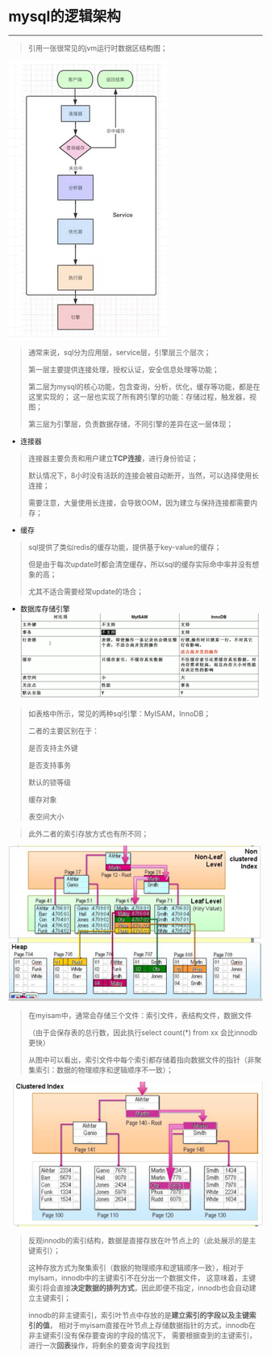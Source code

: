 # mysql的逻辑架构

----------
> 引用一张很常见的jvm运行时数据区结构图；
> 
> 

![jvm](../../imgs/sqlstruct_1.png "sql_struct")

> 通常来说，sql分为应用层，service层，引擎层三个层次；
> 
>   第一层主要提供连接处理，授权认证，安全信息处理等功能；
> 
>   第二层为mysql的核心功能，包含查询，分析，优化，缓存等功能，都是在这里实现的；
> 这一层也实现了所有跨引擎的功能：存储过程，触发器，视图；
> 
>   第三层为引擎层，负责数据存储，不同引擎的差异在这一层体现；
> 


 - 连接器
>   
>   连接器主要负责和用户建立**TCP连接**，进行身份验证；
> 
>   默认情况下，8小时没有活跃的连接会被自动断开，当然，可以选择使用长连接；
>   
>   需要注意，大量使用长连接，会导致OOM，因为建立与保持连接都需要内存；
> 
 - 缓存
> sql提供了类似redis的缓存功能，提供基于key-value的缓存；
> 
> 但是由于每次update时都会清空缓存，所以sql的缓存实际命中率并没有想象的高；
> 
>  尤其不适合需要经常update的场合；
> 

- 数据库存储引擎
![jvm](../../imgs/sql_engine_1.png "sql_engine")
  
> 如表格中所示，常见的两种sql引擎：MyISAM，InnoDB；
> 
> 二者的主要区别在于：
> 
>   是否支持主外键
> 
>   是否支持事务
> 
>   默认的锁等级
> 
>   缓存对象
> 
>   表空间大小
> 

> 此外二者的索引存放方式也有所不同；
> 
![jvm](../../imgs/nonclustered_index.png "nonclustered_index")
> 在myisam中，通常会存储三个文件：索引文件，表结构文件，数据文件
> 
> （由于会保存表的总行数，因此执行select count(*) from xx 会比innodb更快）
> 
> 从图中可以看出，索引文件中每个索引都存储着指向数据文件的指针（非聚集索引：数据的物理顺序和逻辑顺序不一致）；

![jvm](../../imgs/clustered_index.png "clustered_index")
> 反观innodb的索引结构，数据是直接存放在叶节点上的（此处展示的是主键索引）；
> 
> 这种存放方式为聚集索引（数据的物理顺序和逻辑顺序一致），相对于myIsam，innodb中的主键索引不在分出一个数据文件，
> 这意味着，主键索引将会直接**决定数据的排列方式**，因此即便不指定，innodb也会自动建立主键索引；
> 
> innodb的非主键索引，索引叶节点中存放的是**建立索引的字段以及主键索引的值**，
> 相对于myisam直接在叶节点上存储数据指针的方式，innodb在非主键索引没有保存要查询的字段的情况下，
> 需要根据查到的主键索引，进行一次**回表**操作，将剩余的要查询字段找到


